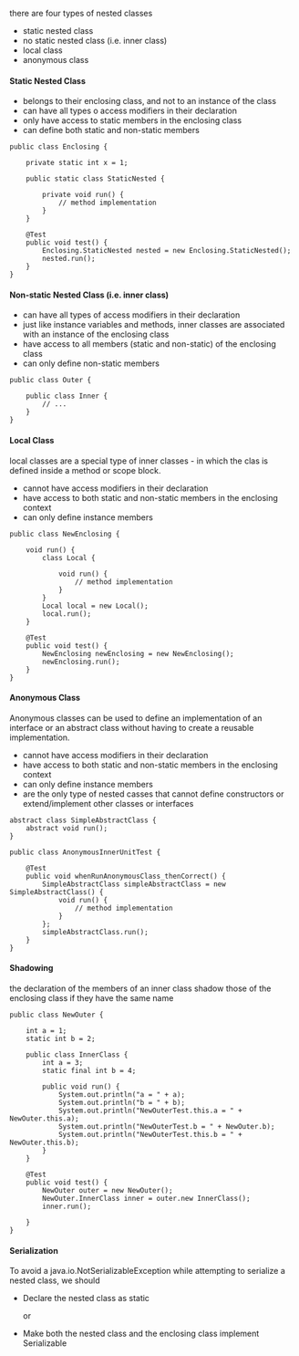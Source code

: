 there are four types of nested classes
- static nested class
- no static nested class (i.e. inner class)
- local class
- anonymous class

#### Static Nested Class
- belongs to their enclosing class, and not to an instance of the class
- can have all types o access modifiers in their declaration
- only have access to static members in the enclosing class
- can define both static and non-static members
````
public class Enclosing {
    
    private static int x = 1;
    
    public static class StaticNested {

        private void run() {
            // method implementation
        }
    }
    
    @Test
    public void test() {
        Enclosing.StaticNested nested = new Enclosing.StaticNested();
        nested.run();
    }
}
````
#### Non-static Nested Class (i.e. inner class)
- can have all types of access modifiers in their declaration
- just like instance variables and methods, inner classes are associated with an instance of the enclosing class
- have access to all members (static and non-static) of the enclosing class
- can only define non-static members
````
public class Outer {
    
    public class Inner {
        // ...
    }
}
````

#### Local Class
local classes are a special type of inner classes - in which the clas is defined inside a method or scope block.
- cannot have access modifiers in their declaration
- have access to both static and non-static members in the enclosing context
- can only define instance members
````
public class NewEnclosing {
    
    void run() {
        class Local {

            void run() {
                // method implementation
            }
        }
        Local local = new Local();
        local.run();
    }
    
    @Test
    public void test() {
        NewEnclosing newEnclosing = new NewEnclosing();
        newEnclosing.run();
    }
}
````

#### Anonymous Class
Anonymous classes can be used to define an implementation of an interface or an abstract class without having to create a reusable implementation.
- cannot have access modifiers in their declaration
- have access to both static and non-static members in the enclosing context
- can only define instance members
- are the only type of nested casses that cannot define constructors or extend/implement other classes or interfaces
````
abstract class SimpleAbstractClass {
    abstract void run();
}
````
````
public class AnonymousInnerUnitTest {
    
    @Test
    public void whenRunAnonymousClass_thenCorrect() {
        SimpleAbstractClass simpleAbstractClass = new SimpleAbstractClass() {
            void run() {
                // method implementation
            }
        };
        simpleAbstractClass.run();
    }
}
````
#### Shadowing
the declaration of the members of an inner class shadow those of the enclosing class if they have the same name
````
public class NewOuter {

    int a = 1;
    static int b = 2;

    public class InnerClass {
        int a = 3;
        static final int b = 4;

        public void run() {
            System.out.println("a = " + a);
            System.out.println("b = " + b);
            System.out.println("NewOuterTest.this.a = " + NewOuter.this.a);
            System.out.println("NewOuterTest.b = " + NewOuter.b);
            System.out.println("NewOuterTest.this.b = " + NewOuter.this.b);
        }
    }

    @Test
    public void test() {
        NewOuter outer = new NewOuter();
        NewOuter.InnerClass inner = outer.new InnerClass();
        inner.run();

    }
}
````
#### Serialization
To avoid a java.io.NotSerializableException while attempting to serialize a nested class, we should
- Declare the nested class as static

    or
- Make both the nested class and the enclosing class implement Serializable







